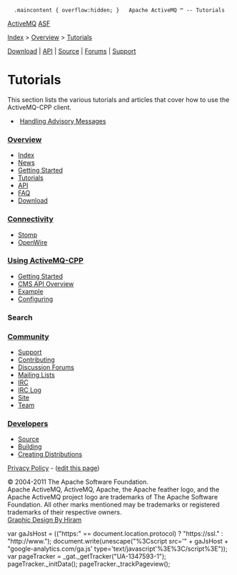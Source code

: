       .maincontent { overflow:hidden; }   Apache ActiveMQ ™ -- Tutorials 

[ActiveMQ](http://activemq.apache.org/) [ASF](http://www.apache.org)

[Index](index.html) > [Overview](overview.html) > [Tutorials](tutorials.html)

[Download](download.html) | [API](api.html) | [Source](source.html) | [Forums](http://activemq.apache.org/discussion-forums.html) | [Support](support.html)

Tutorials
=========

This section lists the various tutorials and articles that cover how to use the ActiveMQ-CPP client.

*    [Handling Advisory Messages](handling-advisory-messages.html)

### [Overview](index.html)

*   [Index](index.html)
*   [News](news.html)
*   [Getting Started](getting-started.html)
*   [Tutorials](tutorials.html)
*   [API](api.html)
*   [FAQ](faq.html)
*   [Download](download.html)

### [Connectivity](connectivity.html)

*   [Stomp](stomp-support.html)
*   [OpenWire](openwire-support.html)

### [Using ActiveMQ-CPP](using-activemq-cpp.html)

*   [Getting Started](getting-started.html)
*   [CMS API Overview](cms-api-overview.html)
*   [Example](example.html)
*   [Configuring](configuring.html)

### Search

    
  

### [Community](community.html)

*   [Support](support.html)
*   [Contributing](http://activemq.apache.org/contributing.html)
*   [Discussion Forums](http://activemq.apache.org/discussion-forums.html)
*   [Mailing Lists](http://activemq.apache.org/mailing-lists.html)
*   [IRC](irc://irc.codehaus.org/activemq)
*   [IRC Log](http://servlet.uwyn.com/drone/log/hausbot/activemq)
*   [Site](site.html)
*   [Team](http://activemq.apache.org/team.html)

### [Developers](developers.html)

*   [Source](source.html)
*   [Building](building.html)
*   [Creating Distributions](creating-distributions.html)

[Privacy Policy](http://activemq.apache.org/privacy-policy.html) \- ([edit this page](https://cwiki.apache.org/confluence/pages/editpage.action?pageId=120281))

© 2004-2011 The Apache Software Foundation.  
Apache ActiveMQ, ActiveMQ, Apache, the Apache feather logo, and the Apache ActiveMQ project logo are trademarks of The Apache Software Foundation. All other marks mentioned may be trademarks or registered trademarks of their respective owners.  
[Graphic Design By Hiram](http://hiramchirino.com)

var gaJsHost = (("https:" == document.location.protocol) ? "https://ssl." : "http://www."); document.write(unescape("%3Cscript src='" + gaJsHost + "google-analytics.com/ga.js' type='text/javascript'%3E%3C/script%3E")); var pageTracker = \_gat.\_getTracker("UA-1347593-1"); pageTracker.\_initData(); pageTracker.\_trackPageview();